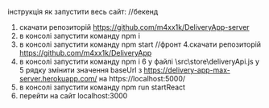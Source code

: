 інструкція як запустити весь сайт:
//бекенд
1. скачати репозиторій https://github.com/m4xx1k/DeliveryApp-server
2. в консолі запустити команду npm i
3. в консолі запустити команду npm start
//фронт
4.скачати репозиторій https://github.com/m4xx1k/DeliveryApp
5. в консолі запустити команду npm i
6 у файлі \src\store\deliveryApi.js у 5 рядку змінити значення baseUrl з https://delivery-app-max-server.herokuapp.com/ на  https://localhost:5000/ 
7. в консолі запустити команду npm run startReact
8. перейти на сайт localhost:3000

